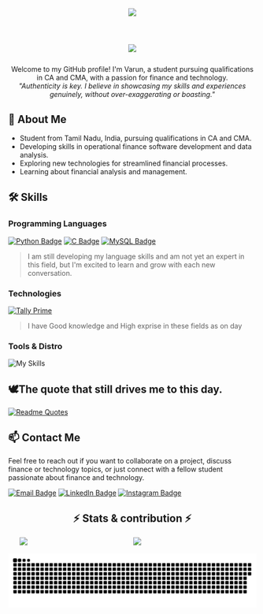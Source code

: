 <h1 align="center">
    <img src="https://readme-typing-svg.herokuapp.com/?font=Righteous&size=35&color=1E90FF&center=true&vCenter=true&width=500&height=70&duration=4000&lines=Hello+World!+👋;+I'm+Varun;" />
</h1>

<div align="center">
    <h1><img src="https://user-images.githubusercontent.com/74038190/221352987-68da234d-4d62-4e9d-9d7f-098dc657c2dc.gif" width="200">
    </h1>
</div>

<div align="center">
    Welcome to my GitHub profile! I'm Varun, a student pursuing qualifications in CA and CMA, with a passion for finance and technology.
</div>

<div align="center">
    <em>"Authenticity is key. I believe in showcasing my skills and experiences genuinely, without over-exaggerating or boasting."</em>
</div>


## 🧠 About Me

- Student from Tamil Nadu, India, pursuing qualifications in CA and CMA.
- Developing skills in operational finance software development and data analysis.
- Exploring new technologies for streamlined financial processes.
- Learning about financial analysis and management.


## 🛠️ Skills

### Programming Languages

[![Python Badge](https://img.shields.io/badge/Python-3776AB?style=for-the-badge&logo=Python&logoColor=white&labelColor=3776AB&color=FFE873)](https://www.python.org/)
[![C Badge](https://img.shields.io/badge/C_Programing-555555?style=for-the-badge&logo=c&logoColor=white&labelColor=03599C)](https://en.wikipedia.org/wiki/C_(programming_language))
[![MySQL Badge](https://img.shields.io/badge/MySQL-07405e?style=for-the-badge&logo=mysql&logoColor=white&labelColor=4479A1)](https://www.mysql.com/)

>I am still developing my language skills and am not yet an expert in this field, but I'm excited to learn and grow with each new conversation.

### Technologies

[![Tally Prime](https://custom-icon-badges.demolab.com/badge/Tally_Prime-3069b1?style=for-the-badge&logo=tally-prime&labelColor=white)](https://tallysolutions.com/tally-prime/)

> I have Good knowledge and High exprise in these fields as on day 
### Tools & Distro 

![My Skills](https://go-skill-icons.vercel.app/api/icons?i=obsidian,vscode,github,git,excel,powershell,pycharm,python,popos,ubuntu)


## 🕊️The quote that still drives me to this day.

<div>

[![Readme Quotes](https://quotes-github-readme.vercel.app/api?type=horizontal&theme=nord&quote=Some+people+die+at+25+and+aren't+buried+until+75&author=Benjamin+Franklin)](https://github.com/piyushsuthar/github-readme-quotes)
</div>

## 📫 Contact Me

Feel free to reach out if you want to collaborate on a project, discuss finance or technology topics, or just connect with a fellow student passionate about finance and technology.

[![Email Badge](https://img.shields.io/badge/Email-varunrajvj79@gmail.com-D14836?style=for-the-badge&logo=gmail&logoColor=white)](mailto:varunrajvj79@gmail.com )
[![LinkedIn Badge](https://img.shields.io/badge/LinkedIn-varunraj79-0077B5?style=for-the-badge&logo=linkedin&logoColor=white)](https://www.linkedin.com/in/varunraj79)
[![Instagram Badge](https://img.shields.io/badge/Instagram-varuncupid-E4405F?style=for-the-badge&logo=instagram&logoColor=white)](https://www.instagram.com/varuncupid/)

<h2 align="center">⚡ Stats & contribution ⚡</h2>

<div align="center">
    
  <img src="https://github-readme-stats.vercel.app/api/top-langs/?username=Worldofdex&theme=transparent" style="display: inline-block; width: 45%;"/>
  <img src="https://github-readme-stats.vercel.app/api?username=Worldofdex&count_private=true&show_icons=true&theme=transparent" style="display: inline-block; width: 45%;"/>
    
</div>

<div align="center">

![snake gif](https://github.com/WorldOfDex/WorldOfDex/blob/output/github-contribution-grid-snake-dark.svg)

</div>

  




